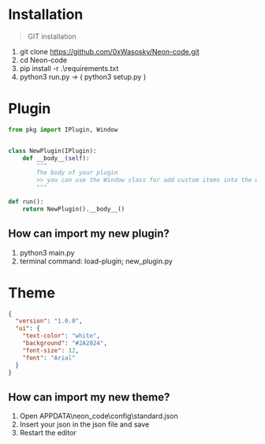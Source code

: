 # **Installation**


> GIT installation

1. git clone https://github.com/0xWasosky/Neon-code.git
2. cd Neon-code
3. pip install -r .\requirements.txt
4. python3 run.py -> ( python3 setup.py )


# **Plugin**

```python
from pkg import IPlugin, Window


class NewPlugin(IPlugin):
    def __body__(self):
        """
        The body of your plugin 
        >> you can use the Window class for add custom items into the window
        """

def run():
    return NewPlugin().__body__()
```

## How can import my new plugin?

1. python3 main.py 
2. terminal command: load-plugin; new_plugin.py

# **Theme**

```json
{
  "version": "1.0.0",
  "ui": {
    "text-color": "white",
    "background": "#2A2824",
    "font-size": 12,
    "font": "Arial"
  }
}
```

## How can import my new theme?

1. Open APPDATA\\neon_code\\config\\standard.json
2. Insert your json in the json file and save
3. Restart the editor
